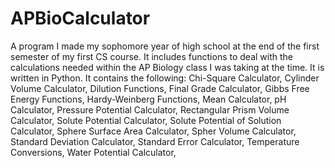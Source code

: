 # APBioCalculator
A program I made my sophomore year of high school at the end of the first semester of my first CS course. It includes functions to deal with the calculations needed within the AP Biology class I was taking at the time. It is written in Python.
It contains the following:
  Chi-Square Calculator,
  Cylinder Volume Calculator,
  Dilution Functions,
  Final Grade Calculator,
  Gibbs Free Energy Functions,
  Hardy-Weinberg Functions,
  Mean Calculator,
  pH Calculator,
  Pressure Potential Calculator,
  Rectangular Prism Volume Calculator,
  Solute Potential Calculator,
  Solute Potential of Solution Calculator,
  Sphere Surface Area Calculator,
  Spher Volume Calculator,
  Standard Deviation Calculator,
  Standard Error Calculator,
  Temperature Conversions,
  Water Potential Calculator,
